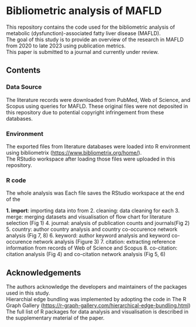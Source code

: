 # Bibliometric analysis of MAFLD
This repository contains the code used for the bibliometric analysis of metabolic (dysfunction)-associated fatty liver disease (MAFLD).  
The goal of this study is to provide an overview of the research in MAFLD from 2020 to late 2023 using publication metrics.  
This paper is submitted to a journal and currently under review.

## Contents
### Data Source
The literature records were downloaded from PubMed, Web of Science, and Scopus using queries for MAFLD.
These original files were not deposited in this repository due to potential copyright infringement from these databases.

### Environment
The exported files from literature databases were loaded into R environment using bibliometrix (https://www.bibliometrix.org/home/).  
The RStudio workspace after loading those files were uploaded in this repository.

### R code
The whole analysis was 
Each file saves the RStudio workspace at the end of the 

**1. import**: importing data into  from 
2. cleaning: data cleaning for each 
3. merge: merging datasets and visualisation of flow chart for literature selection (Fig 1)
4. journal: analysis of publication counts and journals(Fig 2)
5. country: author country analysis and country co-occurence network analysis (Fig 7, 8)
6. keyword: author keyword analysis and keyword co-occurence network analysis (Figure 3)
7. citation: extracting reference information from records of Web of Science and Scopus
8. co-citation: citation analysis (Fig 4) and co-citation network analysis (Fig 5, 6)

## Acknowledgements
The authors acknowledge the developers and maintainers of the packages used in this study.  
Hierarchial edge bundling was implemented by adopting the code in The R Graph Gallery (https://r-graph-gallery.com/hierarchical-edge-bundling.html)  
The full list of R packages for data analysis and visualisation is described in the supplementary material of the paper.
